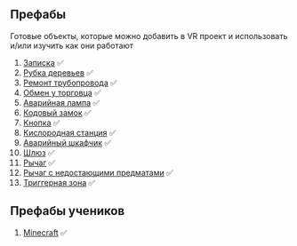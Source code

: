 ## Префабы

Готовые объекты, которые можно добавить в VR проект и использовать и/или изучить как они работают

1. [Записка](Note) :white_check_mark:
2. [Рубка деревьев](CuttingDownTrees) :white_check_mark:
3. [Ремонт трубопровода](RepairPipe) :white_check_mark:
4. [Обмен у торговца](Trade) :white_check_mark:
5. [Аварийная лампа](EmergencyLamp) :white_check_mark:
6. [Кодовый замок](CodeLock) :white_check_mark:
7. [Кнопка](Button) :white_check_mark:
8. [Кислородная станция](OxygenStation) :white_check_mark:
9. [Аварийный шкафчик](EmergencyLocker) :white_check_mark:
10. [Шлюз](Gateway) :white_check_mark:
11. [Рычаг](Lever) :white_check_mark:
12. [Рычаг с недостающими предматами](LeverWithParts) :white_check_mark:
13. [Триггерная зона](https://github.com/Picjavard/Unity_Tools/tree/main/ZoneTrigger) :white_check_mark:

## Префабы учеников
1.  [Minecraft](other/Minecraft) :white_check_mark:
